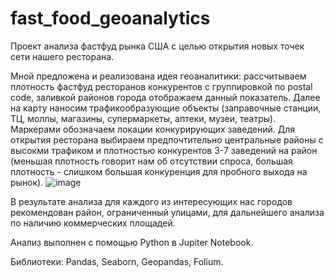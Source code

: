 # fast_food_geoanalytics
Проект анализа фастфуд рынка США с целью открытия новых точек сети нашего ресторана.

Мной предложена и реализована идея геоаналитики: рассчитываем плотность фастфуд ресторанов конкурентов с группировкой по postal code, заливкой районов города отображаем данный показатель.
Далее на карту наносим трафикообразующие объекты (заправочные станции, ТЦ, моллы, магазины, супермаркеты, аптеки, музеи, театры). Маркерами обозначаем локации конкурирующих заведений.
Для открытия ресторана выбираем предпочтительно центральные районы с высокми трафиком и плотностью конкурентов 3-7 заведений на район (меньшая плотность говорит нам об отсутствии спроса, большая плотность - слишком большая конкуренция для пробного выхода на рынок).
![image](https://github.com/Aksyon/fast_food_geoanalytics/assets/58192095/bb4498cb-bb0c-4f8d-874b-dfd42715ec94)

В результате анализа для каждого из интересующих нас городов рекомендован район, ограниченный улицами, для дальнейшего анализа по наличию коммерческих площадей.

Анализ выполнен с помощью Python в Jupiter Notebook.

Библиотеки: Pandas, Seaborn, Geopandas, Folium.
